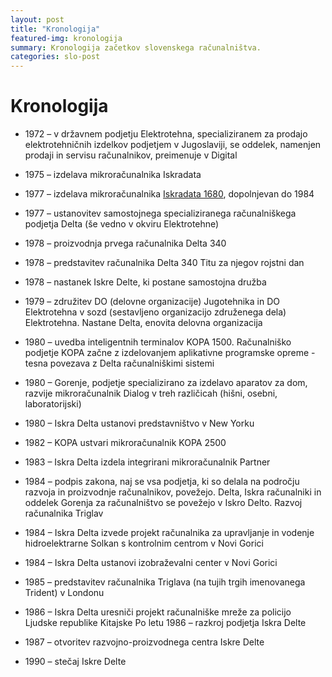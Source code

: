 ```yaml
---
layout: post
title: "Kronologija"
featured-img: kronologija
summary: Kronologija začetkov slovenskega računalništva.
categories: slo-post
---
```


# Kronologija

- 1972 – v državnem podjetju Elektrotehna, specializiranem za prodajo elektrotehničnih izdelkov podjetjem v Jugoslaviji, se oddelek, namenjen prodaji in servisu računalnikov, preimenuje v Digital

- 1975 – izdelava mikroračunalnika Iskradata
- 1977 – izdelava mikroračunalnika [Iskradata 1680]({{site.base}}/SloRaDe/opisi/iskradata-1680), dopolnjevan do 1984
- 1977 – ustanovitev samostojnega specializiranega računalniškega podjetja Delta (še vedno v okviru
Elektrotehne)
- 1978 – proizvodnja prvega računalnika Delta 340
- 1978 – predstavitev računalnika Delta 340 Titu za njegov rojstni dan
- 1978 – nastanek Iskre Delte, ki postane samostojna družba
- 1979 – združitev DO (delovne organizacije) Jugotehnika in DO Elektrotehna v sozd (sestavljeno
organizacijo združenega dela) Elektrotehna. Nastane Delta, enovita delovna organizacija
- 1980 – uvedba inteligentnih terminalov KOPA 1500. Računalniško podjetje KOPA začne z
izdelovanjem aplikativne programske opreme - tesna povezava z Delta računalniškimi sistemi
- 1980 – Gorenje, podjetje specializirano za izdelavo aparatov za dom, razvije mikroračunalnik Dialog v
treh različicah (hišni, osebni, laboratorijski)
- 1980 – Iskra Delta ustanovi predstavništvo v New Yorku
- 1982 – KOPA ustvari mikroračunalnik KOPA 2500
- 1983 – Iskra Delta izdela integrirani mikroračunalnik Partner
- 1984 – podpis zakona, naj se vsa podjetja, ki so delala na področju razvoja in proizvodnje
računalnikov, povežejo. Delta, Iskra računalniki in oddelek Gorenja za računalništvo se povežejo v
Iskro Delto. Razvoj računalnika Triglav
- 1984 – Iskra Delta izvede projekt računalnika za upravljanje in vodenje hidroelektrarne Solkan s
kontrolnim centrom v Novi Gorici
- 1984 – Iskra Delta ustanovi izobraževalni center v Novi Gorici
- 1985 – predstavitev računalnika Triglava (na tujih trgih imenovanega Trident) v Londonu
- 1986 – Iskra Delta uresniči projekt računalniške mreže za policijo Ljudske republike Kitajske
Po letu 1986 – razkroj podjetja Iskra Delte
- 1987 – otvoritev razvojno-proizvodnega centra Iskre Delte
- 1990 – stečaj Iskre Delte